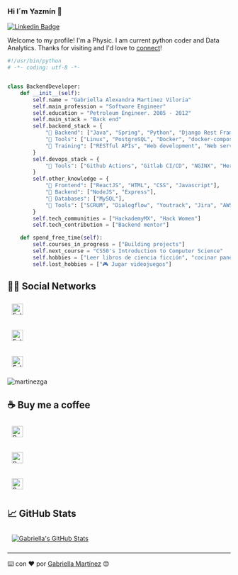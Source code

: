 ### Hi I´m Yazmín 👋

[![Linkedin Badge](https://img.shields.io/badge/-Yagoly-blue?style=flat&logo=Linkedin&logoColor=white&link=https://www.linkedin.com/in/Yagoly/)]([https://www.linkedin.com/in/yagoly/])

Welcome to my profile! I'm a Physic. I am current python coder and Data Analytics. Thanks for visiting and I'd love to [connect](https://www.linkedin.com/in/yagoly/)!

```python
#!/usr/bin/python
# -*- coding: utf-8 -*-


class BackendDeveloper:
    def __init__(self):
        self.name = "Gabriella Alexandra Martinez Viloria"
        self.main_profession = "Software Engineer"
        self.education = "Petroleum Engineer. 2005 - 2012"
        self.main_stack = "Back end"
        self.backend_stack = {
            "🔧 Backend": ["Java", "Spring", "Python", "Django Rest Framework"],
            "🧵 Tools": ["Linux", "PostgreSQL", "Docker", "docker-compose", "Debugger", "GIT", "Postman"],
            "🚀 Training": ["RESTful APIs", "Web development", "Web services", "Microservices", "DevOps"],
        }
        self.devops_stack = {
            "🧵 Tools": ["Github Actions", "Gitlab CI/CD", "NGINX", "Heroku"],
        }
        self.other_knowledge = {
            "🎨 Frontend": ["ReactJS", "HTML", "CSS", "Javascript"],
            "🔧 Backend": ["NodeJS", "Express"],
            "💾 Databases": ["MySQL"],
            "🧵 Tools": ["SCRUM", "Dialogflow", "Youtrack", "Jira", "AWS", "Redis"],
        }
        self.tech_communities = ["HackademyMX", "Hack Women"]
        self.tech_contribution = ["Backend mentor"]

    def spend_free_time(self):
        self.courses_in_progress = ["Building projects"]
        self.next_course = "CS50's Introduction to Computer Science"
        self.hobbies = ["Leer libros de ciencia ficción", "cocinar panes y dulces"]
        self.lost_hobbies = ["🎮 Jugar videojuegos"]

```

## 🐱‍💻 Social Networks
[<img src="https://img.shields.io/badge/Linkedin-follow-ff69b4?style=social&logo=linkedin" height="25em" align="center" alt="Follow Gabriella on LinkedIn" title="Follow Gabriella on LinkedIn" style="padding:10px"/>](https://www.linkedin.com/in/martinezga)                     

[<img src="https://img.shields.io/badge/Instagram-follow-ff69b4?style=social&logo=instagram" height="25em" align="center" alt="Follow Gabriella on Instagram" title="Follow Gabriella on Instagram" style="padding:10px"/>](https://www.instagram.com/martinezgapro)                     

[<img src="https://img.shields.io/twitter/follow/martinezgapro?style=social" height="25em" align="center" alt="Follow Gabriella on Twitter" title="Follow Gabriella on Twitter" style="padding:10px"/>](https://twitter.com/martinezgapro)

<p align="left"> <img src="https://komarev.com/ghpvc/?username=martinezga&label=Profile%20views&color=0e75b6&style=flat" alt="martinezga" /> </p>

## ☕️ Buy me a coffee
[<img src="https://img.shields.io/badge/%20🌎️%20Stripe%20(USD)-buy-ff69b4?style=social" height="25em" align="center" alt="Buy me a coffee on Stripe" title="Buy me a coffee on Stripe" style="padding:10px"/>](https://buy.stripe.com/eVa9Dq6Ry9Wr7zqdQQ)  

[<img src="https://img.shields.io/badge/%20🇧🇷️%20PIX%20(BRL)-buy-ff69b4?style=social" height="25em" align="center" alt="Buy me a coffee with PIX" title="Buy me a coffee with PIX" style="padding:10px"/>](https://iti.itau/transacoes?t=link&h=f73e4e38-9341-41c1-818a-1fe834dc721f)  

[<img src="https://img.shields.io/badge/%20🇦🇷️%20CafecitoApp%20(ARS)-buy-ff69b4?style=social" height="25em" align="center" alt="Buy me a coffee on CafecitoApp" title="Buy me a coffee on CafecitoApp" style="padding:10px"/>](https://cafecito.app/martinezga)  

## 📈 GitHub Stats

<a href="https://github.com/martinezga/martinezga">
  <img align="center" src="https://github-readme-stats.vercel.app/api?username=martinezga&show_icons=true&line_height=27&count_private=true&title_color=FF66C4&text_color=8a919a&icon_color=FF66C4&bg_color=22272e" alt="Gabriella's GitHub Stats" style="padding:10px"/></a>

---

       
⌨️ con ❤️ por [Gabriella Martínez](https://github.com/martinezga) 😊

<!--
**Yagoly/Yagoly** is a ✨ _special_ ✨ repository because its `README.md` (this file) appears on your GitHub profile.

Here are some ideas to get you started:

- 🔭 I’m currently working on ...
- 🌱 I’m currently learning ...
- 👯 I’m looking to collaborate on ...
- 🤔 I’m looking for help with ...
- 💬 Ask me about ...
- 📫 How to reach me: ...
- 😄 Pronouns: ...
- ⚡ Fun fact: ...
-->
